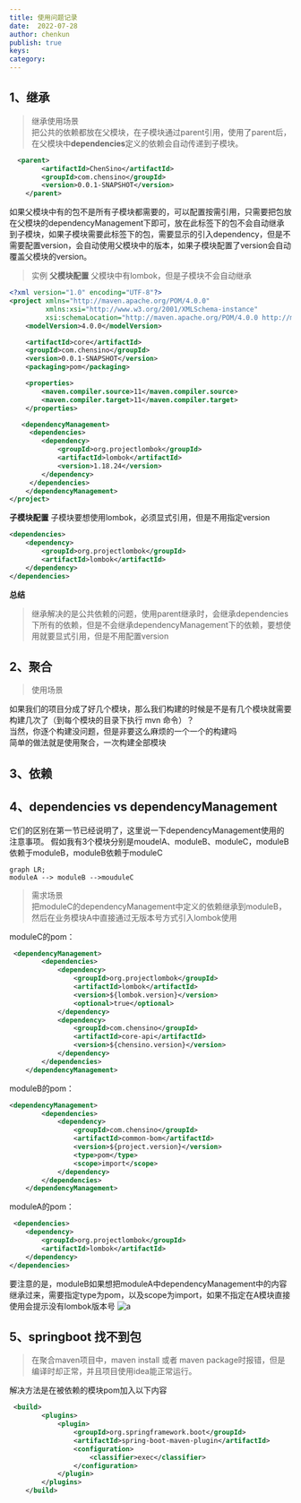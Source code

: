 ```yaml
---
title: 使用问题记录
date:  2022-07-28
author: chenkun
publish: true
keys:
category:
---
```


## 1、继承

> 继承使用场景  
把公共的依赖都放在父模块，在子模块通过parent引用，使用了parent后，在父模块中**dependencies**定义的依赖会自动传递到子模块。

```xml
  <parent>
        <artifactId>ChenSino</artifactId>
        <groupId>com.chensino</groupId>
        <version>0.0.1-SNAPSHOT</version>
    </parent>
```

如果父模块中有的包不是所有子模块都需要的，可以配置按需引用，只需要把包放在父模块的dependencyManagement下即可，放在此标签下的包不会自动继承到子模块，如果子模块需要此标签下的包，需要显示的引入dependency，但是不需要配置version，会自动使用父模块中的版本，如果子模块配置了version会自动覆盖父模块的version。

> 实例
**父模块配置**
父模块中有lombok，但是子模块不会自动继承

```xml
<?xml version="1.0" encoding="UTF-8"?>
<project xmlns="http://maven.apache.org/POM/4.0.0"
         xmlns:xsi="http://www.w3.org/2001/XMLSchema-instance"
         xsi:schemaLocation="http://maven.apache.org/POM/4.0.0 http://maven.apache.org/xsd/maven-4.0.0.xsd">
    <modelVersion>4.0.0</modelVersion>

    <artifactId>core</artifactId>
    <groupId>com.chensino</groupId>
    <version>0.0.1-SNAPSHOT</version>
    <packaging>pom</packaging>

    <properties>
        <maven.compiler.source>11</maven.compiler.source>
        <maven.compiler.target>11</maven.compiler.target>
    </properties>

   <dependencyManagement>
     <dependencies>
        <dependency>
            <groupId>org.projectlombok</groupId>
            <artifactId>lombok</artifactId>
            <version>1.18.24</version>
        </dependency>
     </dependencies>
    </dependencyManagement>
</project>
```

**子模块配置**
子模块要想使用lombok，必须显式引用，但是不用指定version

```xml
<dependencies>
    <dependency>
        <groupId>org.projectlombok</groupId>
        <artifactId>lombok</artifactId>
    </dependency>
</dependencies>
```

**总结**

>继承解决的是公共依赖的问题，使用parent继承时，会继承dependencies下所有的依赖，但是不会继承dependencyManagement下的依赖，要想使用就要显式引用，但是不用配置version

## 2、聚合

>使用场景  

如果我们的项目分成了好几个模块，那么我们构建的时候是不是有几个模块就需要构建几次了（到每个模块的目录下执行 mvn 命令）？  
当然，你逐个构建没问题，但是非要这么麻烦的一个一个的构建吗  
简单的做法就是使用聚合，一次构建全部模块  

## 3、依赖

## 4、dependencies  vs dependencyManagement

它们的区别在第一节已经说明了，这里说一下dependencyManagement使用的注意事项。
假如我有3个模块分别是moudelA、moduleB、moduleC，moduleB依赖于moduleB，moduleB依赖于moduleC

```mermaid
graph LR;
moduleA --> moduleB -->mouduleC
```

> 需求场景  
> 把moduleC的dependencyManagement中定义的依赖继承到moduleB，然后在业务模块A中直接通过无版本号方式引入lombok使用

moduleC的pom：

```xml
 <dependencyManagement>
        <dependencies>
            <dependency>
                <groupId>org.projectlombok</groupId>
                <artifactId>lombok</artifactId>
                <version>${lombok.version}</version>
                <optional>true</optional>
            </dependency>
            <dependency>
                <groupId>com.chensino</groupId>
                <artifactId>core-api</artifactId>
                <version>${chensino.version}</version>
            </dependency>
        </dependencies>
    </dependencyManagement>
```

moduleB的pom：

```xml
<dependencyManagement>
        <dependencies>
            <dependency>
                <groupId>com.chensino</groupId>
                <artifactId>common-bom</artifactId>
                <version>${project.version}</version>
                <type>pom</type>
                <scope>import</scope>
            </dependency>     
        </dependencies>
    </dependencyManagement>
```

moduleA的pom：

```xml
 <dependencies>
    <dependency>
        <groupId>org.projectlombok</groupId>
        <artifactId>lombok</artifactId>
    </dependency>
</dependencies>
```

要注意的是，moduleB如果想把moduleA中dependencyManagement中的内容继承过来，需要指定type为pom，以及scope为import，如果不指定在A模块直接使用会提示没有lombok版本号
![a](https://afatpig.oss-cn-chengdu.aliyuncs.com/blog/20220728151559.png)

## 5、springboot 找不到包

> 在聚合maven项目中，maven install 或者 maven package时报错，但是编译时却正常，并且项目使用idea能正常运行。

解决方法是在被依赖的模块pom加入以下内容

```xml
 <build>
        <plugins>
            <plugin>
                <groupId>org.springframework.boot</groupId>
                <artifactId>spring-boot-maven-plugin</artifactId>
                <configuration>
                    <classifier>exec</classifier>
                </configuration>
            </plugin>
        </plugins>
    </build>
```

